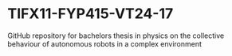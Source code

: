 # TIFX11-FYP415-VT24-17
GitHub repository for bachelors thesis in physics on the collective behaviour of autonomous robots in a complex environment
